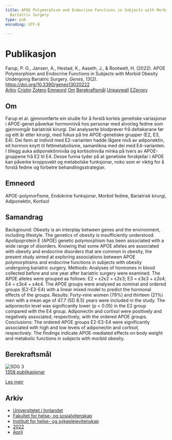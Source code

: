 ```yaml
---
title: APOE Polymorphism and Endocrine Functions in Subjects with Morbid Obesity Undergoing
  Bariatric Surgery
type: pub
encoding: UTF-8

---
```

<h1>Publikasjon</h1>
<article id="csl-bib-container-MMLBMXV9" class="csl-bib-container">
  <div class="csl-bib-body"> <div class="csl-entry">Farup, P. G., Jansen, A., Hestad, K., Aaseth, J., &#38; Rootwelt, H. (2022). APOE Polymorphism and Endocrine Functions in Subjects with Morbid Obesity Undergoing Bariatric Surgery. <i>Genes</i>, <i>13</i>(2). <a href="https://doi.org/10.3390/genes13020222">https://doi.org/10.3390/genes13020222</a></div> </div>
  <div class="csl-bib-buttons">
    <a href="#taxonomy-article-MMLBMXV9" alt="archive" class="csl-bib-button">Arkiv</a>
    <a href="https://app.cristin.no/results/show.jsf?id=2019523" alt="Cristin" class="csl-bib-button">Cristin</a>
    <a href="http://zotero.org/groups/5881554/items/MMLBMXV9" alt="Zotero" class="csl-bib-button">Zotero</a>
    <a href="#keywords-article-MMLBMXV9" alt="keywords" class="csl-bib-button">Emneord</a>
    <a href="#about-article-MMLBMXV9" alt="about_pub" class="csl-bib-button">Om</a>
    <a href="#sdg-article-MMLBMXV9" alt="sdg" class="csl-bib-button">Berekraftsmål</a>
    <a href="https://www.mdpi.com/2073-4425/13/2/222/pdf?version=1643115953" alt="Unpaywall" class="csl-bib-button">Unpaywall</a>
    <a href="https://www.mdpi.com/2073-4425/13/2/222/pdf?version=1643115953" alt="EZproxy" class="csl-bib-button">EZproxy</a>
  </div>
  <div id="csl-bib-meta-container-MMLBMXV9"></div>
</article>
<div id="csl-bib-meta-MMLBMXV9" class="csl-bib-meta">
  <article id="about-article-MMLBMXV9" class="about_pub-article">
    <h1>Om</h1>
    Farup et al. gjennomførte ein studie for å forstå korleis genetiske variasjonar i APOE-genet påverkar hormonnivå hos personar med alvorleg fedme som gjennomgår bariatrisk kirurgi. Dei analyserte blodprøver frå deltakarane før og eitt år etter kirurgi, med fokus på tre APOE-genetiske grupper (E2, E3, E4). Dei fann at individ med E2-varianten hadde lågare nivå av adiponektin, eit hormon knytt til fettmetabolisme, samanlikna med dei med E4-varianten. I tillegg auka adiponektinnivåa og kortisolnivåa minka på tvers av APOE-gruppene frå E2 til E4. Desse funna tyder på at genetiske forskjellar i APOE kan påverke kroppsvekt og metabolske funksjonar, noko som er viktig for å forstå fedme og forbetre behandlingsstrategiar.
  </article>
  <article id="keywords-article-MMLBMXV9" class="keywords-article">
    <h1>Emneord</h1>
    APOE-polymorfisme, Endokrine funksjonar, Morbid fedme, Bariatrisk kirurgi, Adiponektin, Kortisol
  </article>
  <article id="abstract-article-MMLBMXV9" class="abstract-article">
    <h1>Samandrag</h1>
    Background: Obesity is an interplay between genes and the environment, including lifestyle. The genetics of obesity is insufficiently understood. Apolipoprotein E (APOE) genetic polymorphism has been associated with a wide range of disorders. Knowing that some APOE alleles are associated with obesity and endocrine disorders that are common in obesity, the present study aimed at exploring associations between APOE polymorphisms and endocrine functions in subjects with obesity undergoing bariatric surgery. Methods: Analyses of hormones in blood collected before and one year after bariatric surgery were examined. The APOE alleles were grouped as follows: E2 = ε2ε2 + ε2ε3; E3 = ε3ε3 + ε2ε4; E4 = ε3ε4 + ε4ε4. The APOE groups were analysed as nominal and ordered groups (E2-E3-E4) with a linear mixed model to predict the hormonal effects of the groups. Results: Forty-nine women (79%) and thirteen (21%) men with a mean age of 47.7 (SD 8.5) years were included in the study. The adiponectin level was significantly lower (p < 0.05) in the E2 group compared with the E4 group. Adiponectin and cortisol were positively and negatively associated, respectively, with the ordered APOE groups. Conclusions: The ordered APOE groups E2-E3-E4 were significantly associated with high and low levels of adiponectin and cortisol, respectively. The findings indicate APOE-mediated effects on body weight and metabolic functions in subjects with morbid obesity.
  </article>
  <article id="sdg-article-MMLBMXV9" class="sdg-article">
    <h1>Berekraftsmål</h1>
    <div class="sdg-container"><div id="sdg3" class="sdg">
        <img src="{{< params subfolder >}}images/sdg/sdg03_nn.png" class="image" alt="SDG 3">
        <div class="sdg-overlay">
          <a href="/nn/archive/?key=?sdg=3#archive" class="sdg-publication-count"><span>1358</span> publikasjonar</a>
          <p><a href="https://fn.no/om-fn/fns-baerekraftsmaal/god-helse-og-livskvalitet?lang=nno-NO" class="sdg-read-more">Les meir</a></p>
        </div>
      </div></div>
  </article>
  <article id="taxonomy-article-MMLBMXV9" class="taxonomy-article">
    <h1>Arkiv</h1>
    <ul>
      <li>
        <a href="/nn/archive/?key=3DCRN523">Universitetet i Innlandet</a>
      </li>
      <li>
        <a href="/nn/archive/?key=IDKFS3MX">Fakultet for helse- og sosialvitenskap</a>
      </li>
      <li>
        <a href="/nn/archive/?key=GTV4ECMZ">Institutt for helse- og sykepleievitenskap</a>
      </li>
      <li>
        <a href="/nn/archive/?key=558P36BB">2022</a>
      </li>
      <li>
        <a href="/nn/archive/?key=H5K8DBZL">April</a>
      </li>
    </ul>
  </article>
</div>
